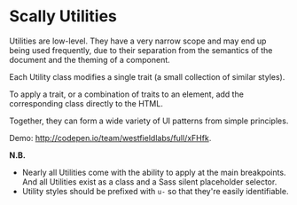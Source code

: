 ﻿# Scally Utilities

Utilities are low-level. They have a very narrow scope and may end up being used frequently, due to their separation from the semantics of the document and the theming of a component.

Each Utility class modifies a single trait (a small collection of similar styles).

To apply a trait, or a combination of traits to an element, add the corresponding class directly to the HTML.

Together, they can form a wide variety of UI patterns from simple principles.

Demo: http://codepen.io/team/westfieldlabs/full/xFHfk.

**N.B.**

- Nearly all Utilities come with the ability to apply at the main breakpoints.
  And all Utilities exist as a class and a Sass silent placeholder selector.
- Utility styles should be prefixed with `u-` so that they're easily
  identifiable.